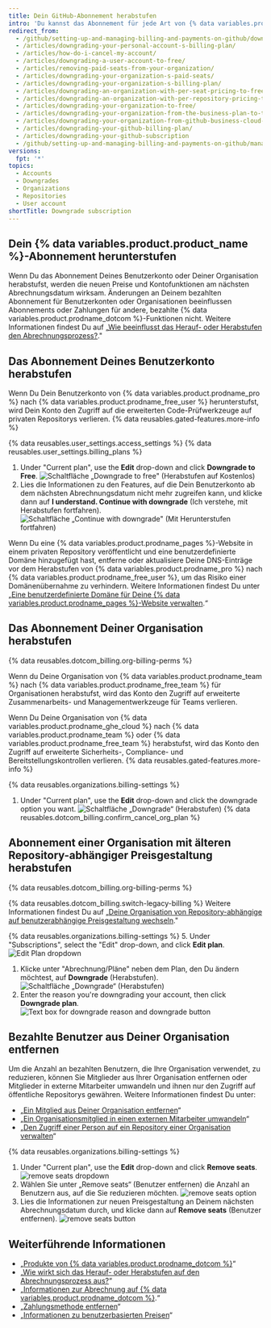 ```yaml
---
title: Dein GitHub-Abonnement herabstufen
intro: 'Du kannst das Abonnement für jede Art von {% data variables.product.product_name %}-Konto jederzeit herunterstufen.'
redirect_from:
  - /github/setting-up-and-managing-billing-and-payments-on-github/downgrading-your-github-subscription
  - /articles/downgrading-your-personal-account-s-billing-plan/
  - /articles/how-do-i-cancel-my-account/
  - /articles/downgrading-a-user-account-to-free/
  - /articles/removing-paid-seats-from-your-organization/
  - /articles/downgrading-your-organization-s-paid-seats/
  - /articles/downgrading-your-organization-s-billing-plan/
  - /articles/downgrading-an-organization-with-per-seat-pricing-to-free/
  - /articles/downgrading-an-organization-with-per-repository-pricing-to-free/
  - /articles/downgrading-your-organization-to-free/
  - /articles/downgrading-your-organization-from-the-business-plan-to-the-team-plan/
  - /articles/downgrading-your-organization-from-github-business-cloud-to-the-team-plan/
  - /articles/downgrading-your-github-billing-plan/
  - /articles/downgrading-your-github-subscription
  - /github/setting-up-and-managing-billing-and-payments-on-github/managing-billing-for-your-github-account/downgrading-your-github-subscription
versions:
  fpt: '*'
topics:
  - Accounts
  - Downgrades
  - Organizations
  - Repositories
  - User account
shortTitle: Downgrade subscription
---
```


## Dein {% data variables.product.product_name %}-Abonnement herunterstufen

Wenn Du das Abonnement Deines Benutzerkonto oder Deiner Organisation herabstufst, werden die neuen Preise und Kontofunktionen am nächsten Abrechnungsdatum wirksam. Änderungen an Deinem bezahlten Abonnement für Benutzerkonten oder Organisationen beeinflussen Abonnements oder Zahlungen für andere, bezahlte {% data variables.product.prodname_dotcom %}-Funktionen nicht. Weitere Informationen findest Du auf „[Wie beeinflusst das Herauf- oder Herabstufen den Abrechnungsprozess?](/articles/how-does-upgrading-or-downgrading-affect-the-billing-process)."

## Das Abonnement Deines Benutzerkonto herabstufen

Wenn Du Dein Benutzerkonto von {% data variables.product.prodname_pro %} nach {% data variables.product.prodname_free_user %} herunterstufst, wird Dein Konto den Zugriff auf die erweiterten Code-Prüfwerkzeuge auf privaten Repositorys verlieren. {% data reusables.gated-features.more-info %}

{% data reusables.user_settings.access_settings %}
{% data reusables.user_settings.billing_plans %}
1. Under "Current plan", use the **Edit** drop-down and click **Downgrade to Free**. ![Schaltfläche „Downgrade to free" (Herabstufen auf Kostenlos)](/assets/images/help/billing/downgrade-to-free.png)
5. Lies die Informationen zu den Features, auf die Dein Benutzerkonto ab dem nächsten Abrechnungsdatum nicht mehr zugreifen kann, und klicke dann auf **I understand. Continue with downgrade** (Ich verstehe, mit Herabstufen fortfahren). ![Schaltfläche „Continue with downgrade" (Mit Herunterstufen fortfahren)](/assets/images/help/billing/continue-with-downgrade.png)

Wenn Du eine {% data variables.product.prodname_pages %}-Website in einem privaten Repository veröffentlicht und eine benutzerdefinierte Domäne hinzugefügt hast, entferne oder aktualisiere Deine DNS-Einträge vor dem Herabstufen von {% data variables.product.prodname_pro %} nach {% data variables.product.prodname_free_user %}, um das Risiko einer Domänenübernahme zu verhindern. Weitere Informationen findest Du unter „[Eine benutzerdefinierte Domäne für Deine {% data variables.product.prodname_pages %}-Website verwalten](/articles/managing-a-custom-domain-for-your-github-pages-site).“

## Das Abonnement Deiner Organisation herabstufen

{% data reusables.dotcom_billing.org-billing-perms %}

Wenn du Deine Organisation von {% data variables.product.prodname_team %} nach {% data variables.product.prodname_free_team %} für Organisationen herabstufst, wird das Konto den Zugriff auf erweiterte Zusammenarbeits- und Managementwerkzeuge für Teams verlieren.

Wenn Du Deine Organisation von {% data variables.product.prodname_ghe_cloud %} nach {% data variables.product.prodname_team %} oder {% data variables.product.prodname_free_team %} herabstufst, wird das Konto den Zugriff auf erweiterte Sicherheits-, Compliance- und Bereitstellungskontrollen verlieren. {% data reusables.gated-features.more-info %}

{% data reusables.organizations.billing-settings %}
1. Under "Current plan", use the **Edit** drop-down and click the downgrade option you want. ![Schaltfläche „Downgrade“ (Herabstufen)](/assets/images/help/billing/downgrade-option-button.png)
{% data reusables.dotcom_billing.confirm_cancel_org_plan %}

## Abonnement einer Organisation mit älteren Repository-abhängiger Preisgestaltung herabstufen

{% data reusables.dotcom_billing.org-billing-perms %}

{% data reusables.dotcom_billing.switch-legacy-billing %} Weitere Informationen findest Du auf „[Deine Organisation von Repository-abhängige auf benutzerabhängige Preisgestaltung wechseln](/billing/managing-billing-for-your-github-account/upgrading-your-github-subscription#switching-your-organization-from-per-repository-to-per-user-pricing)."

{% data reusables.organizations.billing-settings %}
5. Under "Subscriptions", select the "Edit" drop-down, and click **Edit plan**. ![Edit Plan dropdown](/assets/images/help/billing/edit-plan-dropdown.png)
1. Klicke unter "Abrechnung/Pläne" neben dem Plan, den Du ändern möchtest, auf **Downgrade** (Herabstufen). ![Schaltfläche „Downgrade“ (Herabstufen)](/assets/images/help/billing/downgrade-plan-option-button.png)
1. Enter the reason you're downgrading your account, then click **Downgrade plan**. ![Text box for downgrade reason and downgrade button](/assets/images/help/billing/downgrade-plan-button.png)

## Bezahlte Benutzer aus Deiner Organisation entfernen

Um die Anzahl an bezahlten Benutzern, die Ihre Organisation verwendet, zu reduzieren, können Sie Mitglieder aus Ihrer Organisation entfernen oder Mitglieder in externe Mitarbeiter umwandeln und ihnen nur den Zugriff auf öffentliche Repositorys gewähren. Weitere Informationen findest Du unter:
- „[Ein Mitglied aus Deiner Organisation entfernen](/articles/removing-a-member-from-your-organization)“
- „[Ein Organisationsmitglied in einen externen Mitarbeiter umwandeln](/articles/converting-an-organization-member-to-an-outside-collaborator)“
- „[Den Zugriff einer Person auf ein Repository einer Organisation verwalten](/articles/managing-an-individual-s-access-to-an-organization-repository)“

{% data reusables.organizations.billing-settings %}
1. Under "Current plan", use the **Edit** drop-down and click **Remove seats**. ![remove seats dropdown](/assets/images/help/billing/remove-seats-dropdown.png)
1. Wählen Sie unter „Remove seats“ (Benutzer entfernen) die Anzahl an Benutzern aus, auf die Sie reduzieren möchten. ![remove seats option](/assets/images/help/billing/remove-seats-amount.png)
1. Lies die Informationen zur neuen Preisgestaltung an Deinem nächsten Abrechnungsdatum durch, und klicke dann auf **Remove seats** (Benutzer entfernen). ![remove seats button](/assets/images/help/billing/remove-seats-button.png)

## Weiterführende Informationen

- „[Produkte von {% data variables.product.prodname_dotcom %}](/articles/github-s-products)“
- „[Wie wirkt sich das Herauf- oder Herabstufen auf den Abrechnungsprozess aus?](/articles/how-does-upgrading-or-downgrading-affect-the-billing-process)“
- „[Informationen zur Abrechnung auf {% data variables.product.prodname_dotcom %}](/articles/about-billing-on-github).“
- „[Zahlungsmethode entfernen](/articles/removing-a-payment-method)“
- „[Informationen zu benutzerbasierten Preisen](/articles/about-per-user-pricing)“
